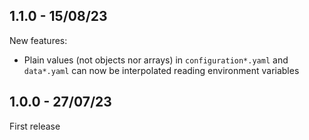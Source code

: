 ## 1.1.0 - 15/08/23

New features:
* Plain values (not objects nor arrays) in `configuration*.yaml` and `data*.yaml` can now be interpolated reading environment variables

## 1.0.0 - 27/07/23

First release
